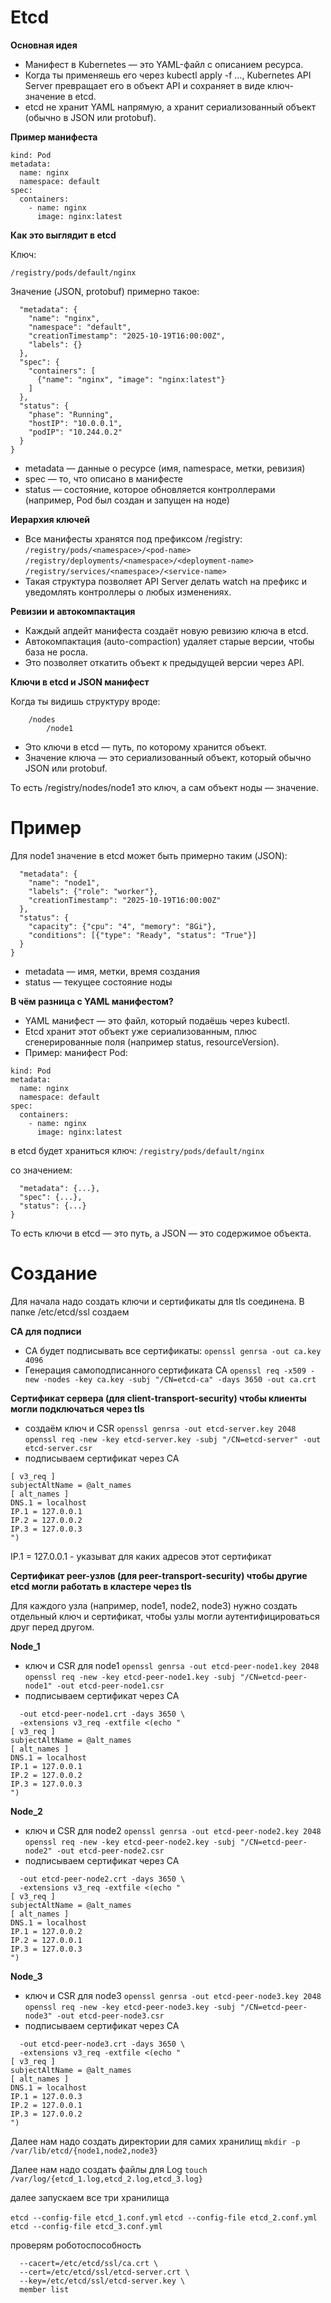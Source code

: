 # Etcd
**Основная идея** 
- Манифест в Kubernetes — это YAML-файл с описанием ресурса.
- Когда ты применяешь его через kubectl apply -f ..., Kubernetes API Server превращает его в объект API и сохраняет в виде ключ-значение в etcd.
- etcd не хранит YAML напрямую, а хранит сериализованный объект (обычно в JSON или protobuf).

**Пример манифеста**

```apiVersion: v1
kind: Pod
metadata:
  name: nginx
  namespace: default
spec:
  containers:
    - name: nginx
      image: nginx:latest
```

**Как это выглядит в etcd**

Ключ:

`/registry/pods/default/nginx`

Значение (JSON, protobuf) примерно такое:

```{
  "metadata": {
    "name": "nginx",
    "namespace": "default",
    "creationTimestamp": "2025-10-19T16:00:00Z",
    "labels": {}
  },
  "spec": {
    "containers": [
      {"name": "nginx", "image": "nginx:latest"}
    ]
  },
  "status": {
    "phase": "Running",
    "hostIP": "10.0.0.1",
    "podIP": "10.244.0.2"
  }
}
```

- metadata — данные о ресурсе (имя, namespace, метки, ревизия)
- spec — то, что описано в манифесте
- status — состояние, которое обновляется контроллерами (например, Pod был создан и запущен на ноде)

**Иерархия ключей**

- Все манифесты хранятся под префиксом /registry:
  `/registry/pods/<namespace>/<pod-name>`
  `/registry/deployments/<namespace>/<deployment-name>`
  `/registry/services/<namespace>/<service-name>`
- Такая структура позволяет API Server делать watch на префикс и уведомлять контроллеры о любых изменениях.

**Ревизии и автокомпактация**

- Каждый апдейт манифеста создаёт новую ревизию ключа в etcd.
- Автокомпактация (auto-compaction) удаляет старые версии, чтобы база не росла.
- Это позволяет откатить объект к предыдущей версии через API.

**Ключи в etcd и JSON манифест**

Когда ты видишь структуру вроде:

```/registry
    /nodes
        /node1
```

- Это ключи в etcd — путь, по которому хранится объект.
- Значение ключа — это сериализованный объект, который обычно JSON или protobuf.

То есть /registry/nodes/node1 это ключ, а сам объект ноды — значение.

# Пример

Для node1 значение в etcd может быть примерно таким (JSON):

```{
  "metadata": {
    "name": "node1",
    "labels": {"role": "worker"},
    "creationTimestamp": "2025-10-19T16:00:00Z"
  },
  "status": {
    "capacity": {"cpu": "4", "memory": "8Gi"},
    "conditions": [{"type": "Ready", "status": "True"}]
  }
}
```

- metadata — имя, метки, время создания
- status — текущее состояние ноды


**В чём разница с YAML манифестом?**

- YAML манифест — это файл, который подаёшь через kubectl.
- Etcd хранит этот объект уже сериализованным, плюс сгенерированные поля (например status, resourceVersion).
- Пример: манифест Pod:

```apiVersion: v1
kind: Pod
metadata:
  name: nginx
  namespace: default
spec:
  containers:
    - name: nginx
      image: nginx:latest
```

в etcd будет храниться ключ:
`/registry/pods/default/nginx`

со значением:

```{
  "metadata": {...},
  "spec": {...},
  "status": {...}
}
```

То есть ключи в etcd — это путь, а JSON — это содержимое объекта.

# Создание 

Для начала надо создать ключи и сертификаты для tls соединена.
В папке /etc/etcd/ssl создаем

**СА для подписи**

- CA будет подписывать все сертификаты:
`openssl genrsa -out ca.key 4096`
- Генерация самоподписанного сертификата CA
`openssl req -x509 -new -nodes -key ca.key -subj "/CN=etcd-ca" -days 3650 -out ca.crt`

**Сертификат сервера (для client-transport-security) чтобы клиенты могли подключаться через tls**

- создаём ключ и CSR
`openssl genrsa -out etcd-server.key 2048`
`openssl req -new -key etcd-server.key -subj "/CN=etcd-server" -out etcd-server.csr`
- подписываем сертификат через CA

```openssl x509 -req -in etcd-server.csr -CA ca.crt -CAkey ca.key -CAcreateserial   -out etcd-server.crt -days 3650   -extensions v3_req -extfile <(echo "
[ v3_req ]
subjectAltName = @alt_names
[ alt_names ]
DNS.1 = localhost
IP.1 = 127.0.0.1
IP.2 = 127.0.0.2
IP.3 = 127.0.0.3
")
```

IP.1 = 127.0.0.1 - указыват для каких адресов этот сертификат

**Сертификат peer-узлов (для peer-transport-security) чтобы другие etcd могли работать в кластере через tls**

Для каждого узла (например, node1, node2, node3) нужно создать отдельный ключ и сертификат, чтобы узлы могли аутентифицироваться друг перед другом.

**Node_1**

- ключ и CSR для node1
`openssl genrsa -out etcd-peer-node1.key 2048`
`openssl req -new -key etcd-peer-node1.key -subj "/CN=etcd-peer-node1" -out etcd-peer-node1.csr`
- подписываем сертификат через CA

```openssl x509 -req -in etcd-peer-node1.csr -CA ca.crt -CAkey ca.key -CAcreateserial \
  -out etcd-peer-node1.crt -days 3650 \
  -extensions v3_req -extfile <(echo "
[ v3_req ]
subjectAltName = @alt_names
[ alt_names ]
DNS.1 = localhost
IP.1 = 127.0.0.1
IP.2 = 127.0.0.2
IP.3 = 127.0.0.3
")
```

**Node_2**

- ключ и CSR для node2
`openssl genrsa -out etcd-peer-node2.key 2048`
`openssl req -new -key etcd-peer-node2.key -subj "/CN=etcd-peer-node2" -out etcd-peer-node2.csr`
- подписываем сертификат через CA

```openssl x509 -req -in etcd-peer-node2.csr -CA ca.crt -CAkey ca.key -CAcreateserial \
  -out etcd-peer-node2.crt -days 3650 \
  -extensions v3_req -extfile <(echo "
[ v3_req ]
subjectAltName = @alt_names
[ alt_names ]
DNS.1 = localhost
IP.1 = 127.0.0.2
IP.2 = 127.0.0.1
IP.3 = 127.0.0.3
")
```

**Node_3**
- ключ и CSR для node3
`openssl genrsa -out etcd-peer-node3.key 2048`
`openssl req -new -key etcd-peer-node3.key -subj "/CN=etcd-peer-node3" -out etcd-peer-node3.csr`
- подписываем сертификат через CA

```openssl x509 -req -in etcd-peer-node3.csr -CA ca.crt -CAkey ca.key -CAcreateserial \
  -out etcd-peer-node3.crt -days 3650 \
  -extensions v3_req -extfile <(echo "
[ v3_req ]
subjectAltName = @alt_names
[ alt_names ]
DNS.1 = localhost
IP.1 = 127.0.0.3
IP.2 = 127.0.0.1
IP.3 = 127.0.0.2
")
```

Далее нам надо создать директории для самих хранилищ
`mkdir -p /var/lib/etcd/{node1,node2,node3}`

Далее нам надо создать файлы для Log 
`touch /var/log/{etcd_1.log,etcd_2.log,etcd_3.log}`

далее запускаем все три хранилища

`etcd --config-file etcd_1.conf.yml`
`etcd --config-file etcd_2.conf.yml`
`etcd --config-file etcd_3.conf.yml`

проверям роботоспособность 

```etcdctl --endpoints=https://127.0.0.1:2381,https://127.0.0.2:2383,https://127.0.0.3:2385 \
  --cacert=/etc/etcd/ssl/ca.crt \
  --cert=/etc/etcd/ssl/etcd-server.crt \
  --key=/etc/etcd/ssl/etcd-server.key \
  member list
```
